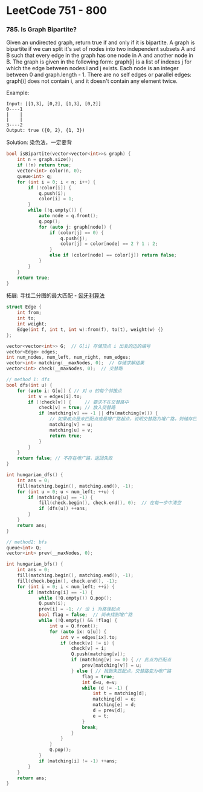 # LeetCode 751 - 800

### 785. Is Graph Bipartite?

Given an undirected graph, return true if and only if it is bipartite. A graph is bipartite if we can split it's set of nodes into two independent subsets A and B such that every edge in the graph has one node in A and another node in B. The graph is given in the following form: graph\[i\] is a list of indexes j for which the edge between nodes i and j exists. Each node is an integer between 0 and graph.length - 1. There are no self edges or parallel edges: graph\[i\] does not contain i, and it doesn't contain any element twice.

Example:

```text
Input: [[1,3], [0,2], [1,3], [0,2]]
0----1
|    |
|    |
3----2
Output: true ({0, 2}, {1, 3})
```

Solution: 染色法，一定要背

```cpp
bool isBipartite(vector<vector<int>>& graph) {
    int n = graph.size();
    if (!n) return true;
    vector<int> color(n, 0);
    queue<int> q;
    for (int i = 0; i < n; i++) {
        if (!color[i]) {
            q.push(i);
            color[i] = 1;
        }
        while (!q.empty()) {
            auto node = q.front();
            q.pop();
            for (auto j: graph[node]) {
                if (color[j] == 0) {
                    q.push(j);
                    color[j] = color[node] == 2 ? 1 : 2;
                }
                else if (color[node] == color[j]) return false;
            }
        }
    }
    return true; 
}
```

拓展: 寻找二分图的最大匹配 - [匈牙利算法](https://www.renfei.org/blog/bipartite-matching.html)

```cpp
struct Edge {
    int from;
    int to;
    int weight;
    Edge(int f, int t, int w):from(f), to(t), weight(w) {}
};

vector<vector<int>> G;  // G[i] 存储顶点 i 出发的边的编号
vector<Edge> edges;
int num_nodes, num_left, num_right, num_edges;
vector<int> matching(__maxNodes, 0);  // 存储求解结果
vector<int> check(__maxNodes, 0);  // 交替路

// method 1: dfs
bool dfs(int u) {
    for (auto i: G[u]) { // 对 u 的每个邻接点
        int v = edges[i].to;
        if (!check[v]) {     // 要求不在交替路中
            check[v] = true; // 放入交替路
            if (matching[v] == -1 || dfs(matching[v])) {
                // 如果改点是未匹配点或是增广路起点，说明交替路为增广路，则储存匹配，并返回成功
                matching[v] = u;
                matching[u] = v;
                return true;
            }
        }
    }
    return false; // 不存在增广路，返回失败
}

int hungarian_dfs() {
    int ans = 0;
    fill(matching.begin(), matching.end(), -1);
    for (int u = 0; u < num_left; ++u) {
        if (matching[u] == -1) {
            fill(check.begin(), check.end(), 0);  // 在每一步中清空
            if (dfs(u)) ++ans;
        }
    }
    return ans;
}

// method2: bfs
queue<int> Q;
vector<int> prev(__maxNodes, 0);

int hungarian_bfs() {
    int ans = 0;
    fill(matching.begin(), matching.end(), -1);
    fill(check.begin(), check.end(), -1);
    for (int i = 0; i < num_left; ++i) {
        if (matching[i] == -1) {
            while (!Q.empty()) Q.pop();
            Q.push(i);
            prev[i] = -1; // 设 i 为路径起点
            bool flag = false;  // 尚未找到增广路
            while (!Q.empty() && !flag) {
                int u = Q.front();
                for (auto ix: G[u]) {
                    int v = edges[ix].to;
                    if (check[v] != i) {
                        check[v] = i;
                        Q.push(matching[v]);
                        if (matching[v] >= 0) { // 此点为匹配点
                            prev[matching[v]] = u;
                        } else { // 找到未匹配点，交替路变为增广路
                            flag = true;
                            int d=u, e=v;
                            while (d != -1) {
                                int t = matching[d];
                                matching[d] = e;
                                matching[e] = d;
                                d = prev[d];
                                e = t;
                            }
                            break;
                        }
                    }
                }
                Q.pop();
            }
            if (matching[i] != -1) ++ans;
        }
    }
    return ans;
}
```

